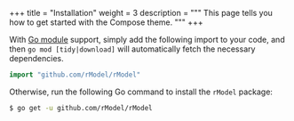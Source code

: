 +++
title = "Installation"
weight = 3
description = """
This page tells you how to get started with the Compose theme.
"""
+++

With [Go module](https://github.com/golang/go/wiki/Modules) support, simply add the following import to your code, and then `go mod [tidy|download]` will automatically fetch the necessary dependencies.

```go
import "github.com/rModel/rModel"
```

Otherwise, run the following Go command to install the `rModel` package:

```sh
$ go get -u github.com/rModel/rModel